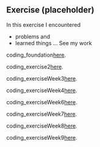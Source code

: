 ## Exercise (placeholder)

In this exercise I encountered
- problems
and
- learned things
...
See my work

coding_foundation[here](https://shenshenl.github.io/cdv-student/coding-exercises/coding_foundation/).

coding_exercise2[here](https://shenshenl.github.io/cdv-student/coding-exercises/exercise2/).

coding_exerciseWeek3[here](https://shenshenl.github.io/cdv-student/coding-exercises/exercise_3/).

coding_exerciseWeek4[here](https://shenshenl.github.io/cdv-student/coding-exercises/exercise4/).

coding_exerciseWeek6[here](https://shenshenl.github.io/cdv-student/coding-exercises/exercise5/).

coding_exerciseWeek7[here](https://shenshenl.github.io/cdv-student/coding-exercises/lab7-start/).

coding_exerciseWeek8[here](https://shenshenl.github.io/cdv-student/coding-exercises/line-2-start/).

coding_exerciseWeek9[here](https://shenshenl.github.io/cdv-student/coding-exercises/line-to-map-start/).
<!-- See my work [here](https://leoneckert.github.io/cdv-student/coding-exercises/placeholder/website/). (note this link goes to GitHub Pages, the *public* face of this project)
̨ -->
